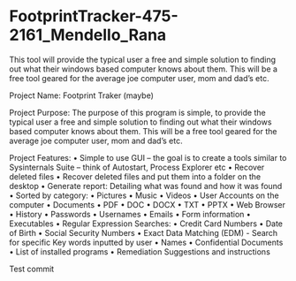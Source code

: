 # FootprintTracker-475-2161_Mendello_Rana
This tool will provide the typical user a free and simple solution to finding out what their windows based computer knows about them. 
This will be a free tool geared for the average joe computer user, mom and dad’s etc.

Project Name: 
Footprint Traker (maybe)

Project Purpose:
The purpose of this program is simple, to provide the typical user a free and simple solution to finding out what their windows based computer knows about them. This will be a free tool geared for the average joe computer user, mom and dad’s etc. 

Project Features:
•	Simple to use GUI – the goal is to create a tools similar to Sysinternals Suite – think of Autostart, Process Explorer etc
•	Recover deleted files 
•	Recover deleted files and put them into a folder on the desktop
•	Generate report: Detailing what was found and how it was found
•	Sorted by category: 
  •	Pictures
  •	Music
  •	Videos
  •	User Accounts on the computer
  •	Documents
    •	PDF
    •	DOC
    •	DOCX
    •	TXT
    •	PPTX
  •	Web Browser
    •	History
    •	Passwords
    •	Usernames
    •	Emails
    •	Form information
  •	Executables
  •	Regular Expression Searches:
    •	Credit Card Numbers
    •	Date of Birth
    •	Social Security Numbers
  •	Exact Data Matching (EDM) - Search for specific Key words inputted by user
    •	Names
    •	Confidential Documents
  •	List of installed programs
  •	Remediation Suggestions and instructions
  
  Test commit

